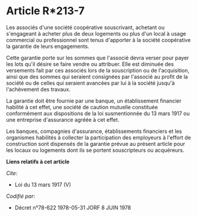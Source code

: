 # Article R*213-7

Les associés d'une société coopérative souscrivant, achetant ou s'engageant à acheter plus de deux logements ou plus d'un
local à usage commercial ou professionnel sont tenus d'apporter à la société coopérative la garantie de leurs engagements. 

Cette garantie porte sur les sommes que l'associé devra verser pour payer les lots qu'il désire se faire vendre ou attribuer.
Elle est diminuée des versements fait par ces associés lors de la souscription ou de l'acquisition, ainsi que des sommes qui
seraient consignées par l'associé au profit de la société ou de celles qui seraient avancées par lui à la société jusqu'à
l'achèvement des travaux. 

La garantie doit être fournie par une banque, un établissement financier habilité à cet effet, une société de caution
mutuelle constituée conformément aux dispositions de la loi susmentionnée du 13 mars 1917 ou une entreprise d'assurance
agréée à cet effet. 

Les banques, compagnies d'assurance, établissements financiers et les organismes habilités à collecter la participation des
employeurs à l'effort de construction sont dispensés de la garantie prévue au présent article pour les locaux ou logements
dont ils se portent souscripteurs ou acquéreurs.

**Liens relatifs à cet article**

_Cite_:

  - Loi du 13 mars 1917 (V)

_Codifié par_:

  - Décret n°78-622 1978-05-31 JORF 8 JUIN 1978
